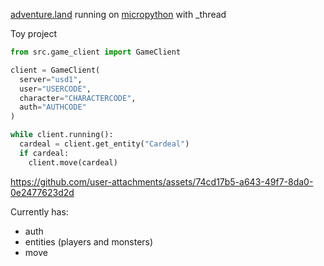 [adventure.land](https://adventure.land/) running on [micropython](https://github.com/micropython/micropython) with _thread

Toy project

```py
from src.game_client import GameClient

client = GameClient(
  server="usd1",
  user="USERCODE",
  character="CHARACTERCODE",
  auth="AUTHCODE"
)

while client.running():
  cardeal = client.get_entity("Cardeal")
  if cardeal:
    client.move(cardeal)
```

https://github.com/user-attachments/assets/74cd17b5-a643-49f7-8da0-0e2477623d2d

Currently has:
- auth
- entities (players and monsters)
- move
